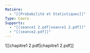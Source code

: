 ```yaml
---
Matière:
  - "[[Probabilité et Statistiques]]"
Type: Cours
Supports:
  - "[[seance1 2.pdf|seance1 2.pdf]]"
  - "[[seance2.pdf]]"
---
```

![[chapitre1 2.pdf|chapitre1 2.pdf]]
